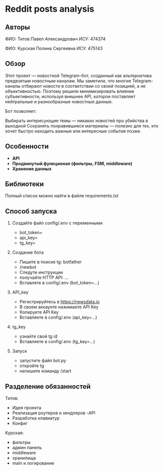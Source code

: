 # Reddit posts analysis

## Авторы
ФИО: Титов Павел Александрович
ИСУ: 474374

ФИО: Курская Полина Сергеевна
ИСУ: 475143

## Обзор
Этот проект — новостной Telegram-бот, созданный как альтернатива предвзятым новостным каналам.
Мы заметили, что многие Telegram-каналы отбирают новости в соответствии со своей позицией, а не объективностью. Поэтому решили минимизировать влияние субъективности, используя внешнее API, которое поставляет нейтральные и разнообразные новостные данные.

Бот позволяет:

Выбирать интересующие темы — никаких новостей про убийства в выходной
Сохранять понравившиеся материалы — полезно для тех, кто хочет быстро находить важные или интересные события позже.


## Особенности
- **API**
- **Продвинутый функционал (фильтры, FSM, middleware)**
- **Хранение данных**
## Библиотеки

Полный список можно найти в файле requirements.txt

## Способ запуска
1) Создайте файл config/.env с переменными
   - bot_token=
   - api_key=
   - tg_key=
2) Cоздание бота
    - Пишите в поиске tg: botfather
    - /newbot
    - Следуте инструкции
    - получайте HTTP API: ...
    - Вставляте в config/.env (bot_token=...)

3) API_key
    - Регистрируйтесь в https://newsdata.io
    - В своем аккаунте нажимаете API Key
    - Копируете API Key
    - Вставляете в config/.env (api_key=...)

4) tg_key
   - узнайте свой tg id
   - Вставляете в config/.env (tg_key=...)
  
5) Запуск
   - запустите файл bot.py
   - откройте tg
   - напишите команду /start
  
## Разделение обязанностей
Титов:
- Идея проекта
- Реализация роутеров и хендлеров
 -API
- Разработка клавиатур
- Конфиг

Курская:
- фильтры
- админ панель
- middleware
- хранилища
- main и логирование

